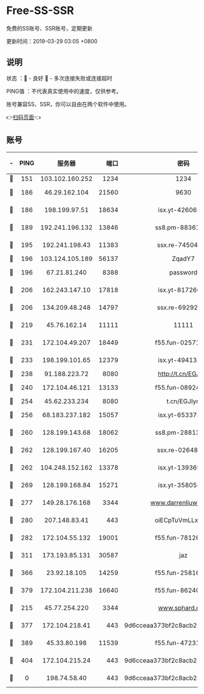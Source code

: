 # Free-SS-SSR

免费的SS账号、SSR账号，定期更新

更新时间：2019-03-29 03:05 +0800

## 说明

状态     ：🙂 - 良好 🙁 - 多次连接失败或连接超时

PING值   ：不代表真实使用中的速度，仅供参考。

账号兼容SS、SSR，你可以自由在两个软件中使用。

👉[扫码页面](https://liesauer.github.io/Free-SS-SSR/)👈

## 账号

|-|PING|服务器|端口|密码|加密方式|区域|
|:----:|:----:|:-----:|-----:|:----:|:----:|:----:|
|🙂|151|103.102.160.252|1234|1234|rc4-md5|JP|
|🙂|186|46.29.162.104|21560|9630|aes-128-ctr|RU|
|🙂|186|198.199.97.51|18634|isx.yt-42606522|aes-256-cfb|US|
|🙂|189|192.241.196.132|13846|ss8.pm-88361455|aes-256-cfb|US|
|🙂|195|192.241.198.43|11383|ssx.re-74504347|aes-256-cfb|US|
|🙂|196|103.124.105.189|56137|ZqadY7|chacha20|US|
|🙂|196|67.21.81.240|8388|password|aes-256-cfb|US|
|🙂|206|162.243.147.10|17818|isx.yt-81726610|aes-256-cfb|US|
|🙂|206|134.209.48.248|14797|ssx.re-69292287|aes-256-cfb|US|
|🙂|219|45.76.162.14|11111|11111|aes-256-cfb|SG|
|🙂|231|172.104.49.207|18449|f55.fun-02571373|aes-256-cfb|SG|
|🙂|233|198.199.101.65|12379|isx.yt-49413164|aes-256-cfb|US|
|🙂|238|91.188.223.72|8080|http://t.cn/EGJIyrl|rc4-md5|RU|
|🙂|240|172.104.46.121|13133|f55.fun-08924883|aes-256-cfb|SG|
|🙂|254|45.62.233.234|8080|t.cn/EGJIyrl|rc4-md5|CA|
|🙂|256|68.183.237.182|15057|isx.yt-65337564|aes-256-cfb|SG|
|🙂|260|128.199.143.68|18062|ss8.pm-28813046|aes-256-cfb|SG|
|🙂|262|128.199.167.40|16205|ssx.re-02648132|aes-256-cfb|SG|
|🙂|262|104.248.152.162|13378|isx.yt-13936918|aes-256-cfb|SG|
|🙂|269|128.199.168.84|15271|isx.yt-35805853|aes-256-cfb|SG|
|🙂|277|149.28.176.168|3344|www.darrenliuwei.com|aes-256-cfb|AU|
|🙂|280|207.148.83.41|443|oiECpTuVmLLxk4Ts|aes-256-cfb|AU|
|🙂|282|172.104.55.132|19001|f55.fun-78126963|aes-256-cfb|SG|
|🙂|311|173.193.85.131|30587|jaz|aes-256-cfb|US|
|🙂|366|23.92.18.105|14259|f55.fun-25816002|aes-256-cfb|US|
|🙂|379|172.104.211.238|16640|f55.fun-86240791|aes-256-cfb|US|
|🙂|215|45.77.254.220|3344|www.sphard.com|aes-256-cfb|SG|
|🙂|377|172.104.218.41|443|9d6cceaa373bf2c8acb22e60b6a58be6|aes-256-cfb|US|
|🙁|389|45.33.80.198|11539|f55.fun-47231627|aes-256-cfb|US|
|🙁|404|172.104.215.24|443|9d6cceaa373bf2c8acb22e60b6a58be6|aes-256-cfb|US|
|🙁|0|198.74.58.40|443|9d6cceaa373bf2c8acb22e60b6a58be6|aes-256-cfb|US|
